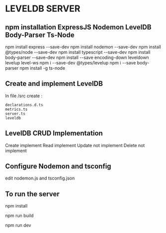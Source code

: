 # LEVELDB SERVER

## npm installation ExpressJS Nodemon LevelDB Body-Parser Ts-Node

npm install express --save-dev
npm install nodemon --save-dev
npm install @types/node  --save-dev
npm install typescript --save-dev
npm install body-parser --save-dev
npm install --save encoding-down leveldown levelup level-ws
npm i --save-dev @types/levelup
npm i --save body-parser
npm install -g ts-node

## Create and implement LevelDB

In file /src create :
    
    declarations.d.ts
    metrics.ts
    server.ts
    leveldb
    
## LevelDB CRUD Implementation 

Create implement
Read implement
Update not implement 
Delete not implement

## Configure Nodemon and tsconfig

edit nodemon.js and tsconfig.json

## To run the server

npm install 

npm run build

npm run dev